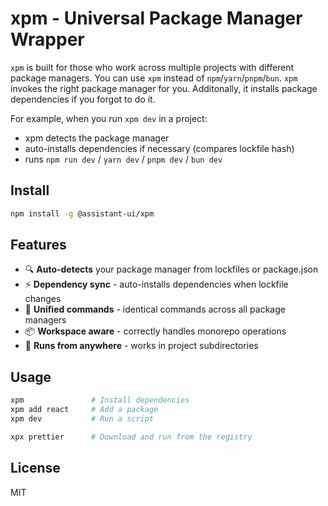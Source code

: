 # xpm - Universal Package Manager Wrapper

`xpm` is built for those who work across multiple projects with different package managers. You can use `xpm` instead of `npm`/`yarn`/`pnpm`/`bun`. `xpm` invokes the right package manager for you. Additonally, it installs package dependencies if you forgot to do it.

For example, when you run `xpm dev` in a project:

- xpm detects the package manager
- auto-installs dependencies if necessary (compares lockfile hash)
- runs `npm run dev` / `yarn dev` / `pnpm dev` / `bun dev`

## Install

```bash
npm install -g @assistant-ui/xpm
```

## Features

- 🔍 **Auto-detects** your package manager from lockfiles or package.json
- ⚡ **Dependency sync** - auto-installs dependencies when lockfile changes
- 🎯 **Unified commands** - identical commands across all package managers
- 📦 **Workspace aware** - correctly handles monorepo operations
- 🏃 **Runs from anywhere** - works in project subdirectories


## Usage

```bash
xpm               # Install dependencies
xpm add react     # Add a package
xpm dev           # Run a script

xpx prettier      # Download and run from the registry
```


## License

MIT